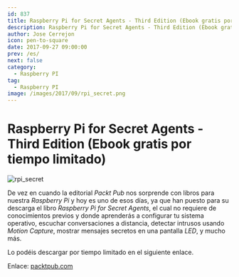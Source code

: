 ```yaml
---
id: 837
title: Raspberry Pi for Secret Agents - Third Edition (Ebook gratis por tiempo limitado)
description: Raspberry Pi for Secret Agents - Third Edition (Ebook gratis por tiempo limitado)
author: Jose Cerrejon
icon: pen-to-square
date: 2017-09-27 09:00:00
prev: /es/
next: false
category:
  - Raspberry PI
tag:
  - Raspberry PI
image: /images/2017/09/rpi_secret.png
---
```


# Raspberry Pi for Secret Agents - Third Edition (Ebook gratis por tiempo limitado)

![rpi_secret](/images/2017/09/rpi_secret.png)

De vez en cuando la editorial *Packt Pub* nos sorprende con libros para nuestra *Raspberry Pi* y hoy es uno de esos días, ya que han puesto para su descarga el libro *Raspberry Pi for Secret Agents*, el cual no requiere de conocimientos previos y donde aprenderás a configurar tu sistema operativo, escuchar conversaciones a distancia, detectar intrusos usando *Motion Capture*, mostrar mensajes secretos en una pantalla *LED*, y mucho más.

Lo podéis descargar por tiempo limitado en el siguiente enlace.

Enlace: [packtpub.com](https://www.packtpub.com/packt/offers/free-learning)